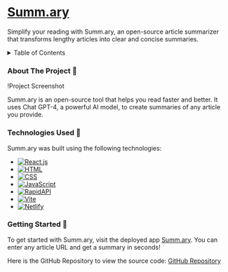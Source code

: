<!-- PROJECT LOGO --> 
<div align=“center”> <h1 align=“center”><a href=“https://summ-ary.netlify.app/”>Summ.ary</a></h1> 
  <p align=“center”> Simplify your reading with Summ.ary, an open-source article summarizer that transforms lengthy articles into clear and concise summaries. </p> 
</div>

<!-- TABLE OF CONTENTS --> 
<details> 
  <summary>Table of Contents</summary> 
  <ol> <li><a href=“#about-the-project”>About The Project</a></li> 
    <li><a href=“#technologies-used”>Technologies Used</a></li> 
    <li><a href=“#app-overview”>App Overview</a></li> 
    <li><a href=“#getting-started”>Getting Started</a></li> 
  </ol> 
</details>

### About The Project 📝
!Project Screenshot

Summ.ary is an open-source tool that helps you read faster and better. It uses Chat GPT-4, a powerful AI model, to create summaries of any article you provide. 

### Technologies Used 🔧
Summ.ary was built using the following technologies:

- [![React.js](https://img.shields.io/badge/-React.js-61DAFB?logo=react&logoColor=white&style=for-the-badge)](https://img.shields.io/badge/-React.js-61DAFB?logo=react&logoColor=white&style=for-the-badge)
- [![HTML](https://img.shields.io/badge/-HTML-E34F26?logo=html5&logoColor=white&style=for-the-badge)](https://img.shields.io/badge/-HTML-E34F26?logo=html5&logoColor=white&style=for-the-badge)
- [![CSS](https://img.shields.io/badge/-CSS-1572B6?logo=css3&logoColor=white&style=for-the-badge)](https://img.shields.io/badge/-CSS-1572B6?logo=css3&logoColor=white&style=for-the-badge)
- [![JavaScript](https://img.shields.io/badge/-JavaScript-F7DF1E?logo=javascript&logoColor=black&style=for-the-badge)](https://img.shields.io/badge/-JavaScript-F7DF1E?logo=javascript&logoColor=black&style=for-the-badge)
- [![RapidAPI](https://img.shields.io/badge/-RapidAPI-0066FF?logo=rapidapi&logoColor=white&style=for-the-badge)](https://img.shields.io/badge/-RapidAPI-0066FF?logo=rapidapi&logoColor=white&style=for-the-badge)
- [![Vite](https://img.shields.io/badge/-Vite-646CFF?logo=vite&logoColor=white&style=for-the-badge)](https://img.shields.io/badge/-Vite-646CFF?logo=vite&logoColor=white&style=for-the-badge)
- [![Netlify](https://img.shields.io/badge/-Netlify-00C7B7?logo=netlify&logoColor=white&style=for-the-badge)](https://img.shields.io/badge/-Netlify-00C7B7?logo=netlify&logoColor=white&style=for-the-badge)

### Getting Started 🌱
To get started with Summ.ary, visit the deployed app [Summ.ary](https://thriving-wisp-17f2cd.netlify.app/). You can enter any article URL and get a summary in seconds!

Here is the GitHub Repository to view the source code: [GitHub Repository](https://github.com/saadchow/Summ-ary/)

